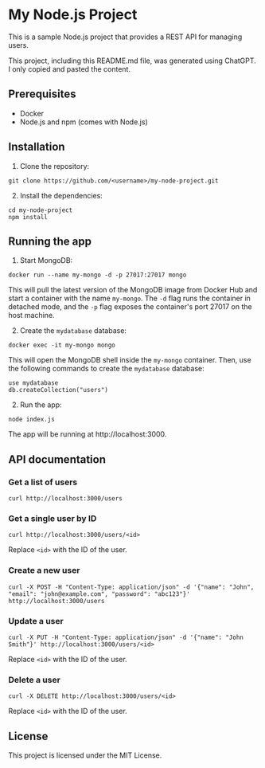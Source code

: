 # My Node.js Project

This is a sample Node.js project that provides a REST API for managing users.

This project, including this README.md file, was generated using ChatGPT. I only copied and pasted the content.

## Prerequisites

- Docker
- Node.js and npm (comes with Node.js)

## Installation

1. Clone the repository:

```
git clone https://github.com/<username>/my-node-project.git
```

2. Install the dependencies:

```
cd my-node-project
npm install
```

## Running the app

1. Start MongoDB:

```
docker run --name my-mongo -d -p 27017:27017 mongo
```

This will pull the latest version of the MongoDB image from Docker Hub and start a container with the name `my-mongo`. The `-d` flag runs the container in detached mode, and the `-p` flag exposes the container's port 27017 on the host machine.

2. Create the `mydatabase` database:

```
docker exec -it my-mongo mongo
```

This will open the MongoDB shell inside the `my-mongo` container. Then, use the following commands to create the `mydatabase` database:

```
use mydatabase
db.createCollection("users")
```

2. Run the app:

```
node index.js
```

The app will be running at http://localhost:3000.

## API documentation

### Get a list of users

```
curl http://localhost:3000/users
```

### Get a single user by ID

```
curl http://localhost:3000/users/<id>
```

Replace `<id>` with the ID of the user.

### Create a new user

```
curl -X POST -H "Content-Type: application/json" -d '{"name": "John", "email": "john@example.com", "password": "abc123"}' http://localhost:3000/users
```

### Update a user

```
curl -X PUT -H "Content-Type: application/json" -d '{"name": "John Smith"}' http://localhost:3000/users/<id>
```

Replace `<id>` with the ID of the user.

### Delete a user

```
curl -X DELETE http://localhost:3000/users/<id>
```

Replace `<id>` with the ID of the user.

## License

This project is licensed under the MIT License.
